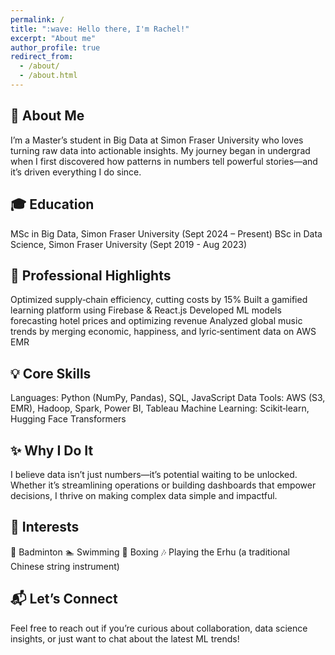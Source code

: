 ```yaml
---
permalink: /
title: ":wave: Hello there, I'm Rachel!"
excerpt: "About me"
author_profile: true
redirect_from: 
  - /about/
  - /about.html
---
```


## 👋 About Me
I’m a Master’s student in Big Data at Simon Fraser University who loves turning raw data into actionable insights. My journey began in undergrad when I first discovered how patterns in numbers tell powerful stories—and it’s driven everything I do since.

## 🎓 Education
MSc in Big Data, Simon Fraser University (Sept 2024 – Present)
BSc in Data Science, Simon Fraser University (Sept 2019 - Aug 2023)

## 🚀 Professional Highlights
Optimized supply‑chain efficiency, cutting costs by 15%
Built a gamified learning platform using Firebase & React.js
Developed ML models forecasting hotel prices and optimizing revenue
Analyzed global music trends by merging economic, happiness, and lyric‑sentiment data on AWS EMR

## 💡 Core Skills
Languages: Python (NumPy, Pandas), SQL, JavaScript
Data Tools: AWS (S3, EMR), Hadoop, Spark, Power BI, Tableau
Machine Learning: Scikit‑learn, Hugging Face Transformers

## ✨ Why I Do It
I believe data isn’t just numbers—it’s potential waiting to be unlocked. Whether it’s streamlining operations or building dashboards that empower decisions, I thrive on making complex data simple and impactful.

## 🎯 Interests
🏸 Badminton
🏊 Swimming
🥊 Boxing
:notes: Playing the Erhu (a traditional Chinese string instrument)

## 📬 Let’s Connect
Feel free to reach out if you’re curious about collaboration, data science insights, or just want to chat about the latest ML trends!

